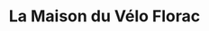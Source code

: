 ---
title: "La Maison du Vélo Florac"
url: /florac-trois-rivieres/la-maison-du-velo-florac/
shop: vélo
---